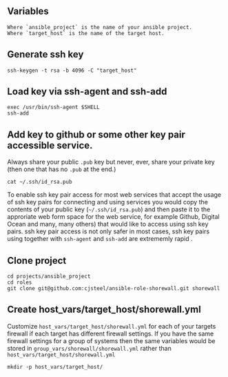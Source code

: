 
## Variables

    Where `ansible_project` is the name of your ansible project.
    Where `target_host` is the name of the target host.

## Generate ssh key

    ssh-keygen -t rsa -b 4096 -C "target_host"

## Load key via ssh-agent and ssh-add

    exec /usr/bin/ssh-agent $SHELL
    ssh-add

## Add key to github or some other key pair accessible service.

Always share your public `.pub` key but never, ever, share your private key (then one that has no `.pub` at the end.)

    cat ~/.ssh/id_rsa.pub

To enable ssh key pair access for most web services that accept the usage of ssh key pairs for connecting and using services you would copy the contents of your public key (`~/.ssh/id_rsa.pub`) and then paste it to the approriate web form space for the web service, for example Github, Digital Ocean and many, many others) that would like to access using ssh key pairs. ssh key pair access is not only safer in most cases, ssh key pairs using together with `ssh-agent` and `ssh-add` are extrememly rapid .

## Clone project

    cd projects/ansible_project
    cd roles
    git clone git@github.com:cjsteel/ansible-role-shorewall.git shorewall

## Create host_vars/target_host/shorewall.yml

Customize `host_vars/target_host/shorewall.yml` for each of your targets firewall if each target has different firewall settings. If you have the same firewall settings for a group of systems then the same variables would be stored in `group_vars/shorewall/shorewall.yml` rather than `host_vars/target_host/shorewall.yml`

    mkdir -p host_vars/target_host/
    



